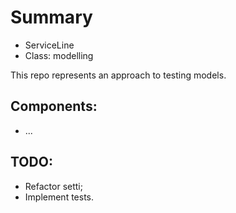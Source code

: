 # Summary
* ServiceLine
* Class: modelling

This repo represents an approach to testing models.

## Components:
* ...

## TODO:
* Refactor setti;
* Implement tests.